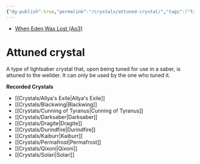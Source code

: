 ```yaml
---
{"dg-publish":true,"permalink":"/crystals/attuned-crystal/","tags":["fauna"]}
---
```


- [When Eden Was Lost (Ao3)](https://archiveofourown.org/works/19334440/chapters/45992584)

# Attuned crystal

A type of lightsaber crystal that, upon being tuned for use in a saber, is attuned to the weilder. It can only be used by the one who tuned it. 

**Recorded Crystals**
- [[Crystals/Allya's Exile\|Allya's Exile]]
- [[Crystals/Blackwing\|Blackwing]]
- [[Crystals/Cunning of Tyranus\|Cunning of Tyranus]]
- [[Crystals/Darksaber\|Darksaber]]
- [[Crystals/Dragite\|Dragite]]
- [[Crystals/Durindfire\|Durindfire]]
- [[Crystals/Kaiburr\|Kaiburr]]
- [[Crystals/Permafrost\|Permafrost]]
- [[Crystals/Qixoni\|Qixoni]]
- [[Crystals/Solari\|Solari]]

